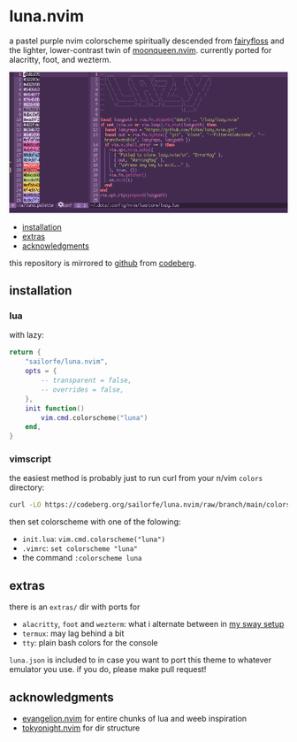 # luna.nvim

a pastel purple nvim colorscheme spiritually descended from [fairyfloss](https://github.com/sailorhg/fairyfloss) and the lighter, lower-contrast twin of [moonqueen.nvim](https://codeberg.org/sailorfe/moonqueen.nvim). currently ported for alacritty, foot, and wezterm.

<div align="center">

![alacritty](grim.png)

</div>

- <a href="#installation">installation</a>
- <a href="#extras">extras</a>
- <a href="#acknowledgments">acknowledgments</a>

this repository is mirrored to [github](https://github.com/sailorfe/luna.nvim) from [codeberg](https://codeberg.org/sailorfe/luna.nvim).

<a name="installation"></a>
## installation

### lua

with lazy:

```lua
return {
    "sailorfe/luna.nvim",
    opts = {
        -- transparent = false,
        -- overrides = false,
    },
    init function()
        vim.cmd.colorscheme("luna")
    end,
}
```

### vimscript

the easiest method is probably just to run curl from your n/vim `colors` directory:

```sh
curl -LO https://codeberg.org/sailorfe/luna.nvim/raw/branch/main/colors/luna.vim
```

then set colorscheme with one of the folowing:

- `init.lua`: `vim.cmd.colorscheme("luna")`
- `.vimrc`: `set colorscheme "luna"`
- the command  `:colorscheme luna`

<a name="extras"></a>
## extras

there is an `extras/` dir with ports for

- `alacritty`, `foot` and `wezterm`: what i alternate between in [my sway setup](https://codeberg.org/sailorfe/dots)
- `termux`: may lag behind a bit
- `tty`: plain bash colors for the console

`luna.json` is included to in case you want to port this theme to whatever emulator you use. if you do, please make pull request!

<a name="acknowledgments"></a>
## acknowledgments

- [evangelion.nvim](https://github.com/xero/evangelion.nvim) for entire chunks of lua and weeb inspiration
- [tokyonight.nvim](https://github.com/folke/tokyonight.nvim) for dir structure
